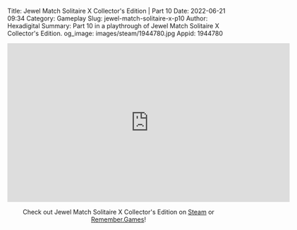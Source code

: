 Title: Jewel Match Solitaire X Collector's Edition | Part 10
Date: 2022-06-21 09:34
Category: Gameplay
Slug: jewel-match-solitaire-x-p10
Author: Hexadigital
Summary: Part 10 in a playthrough of Jewel Match Solitaire X Collector's Edition.
og_image: images/steam/1944780.jpg
Appid: 1944780

<center><iframe src="https://www.youtube.com/embed/offlmn_PKOA?feature=oembed" allow="accelerometer; autoplay; encrypted-media; gyroscope; picture-in-picture" width="640" height="360" frameborder="0"></iframe>

Check out Jewel Match Solitaire X Collector's Edition on [Steam](https://store.steampowered.com/app/1944780/?curator_clanid=34633900) or [Remember.Games](https://remember.games/game/5936/)!</center>

